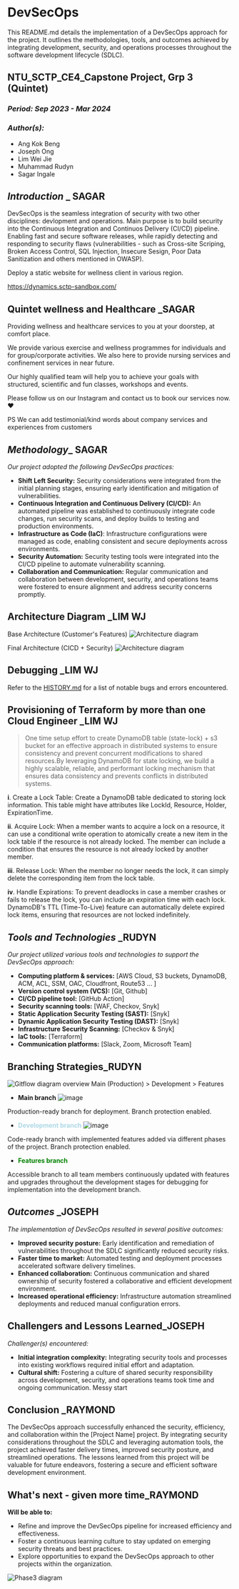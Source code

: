 # DevSecOps

This README.md details the implementation of a DevSecOps approach for the project. It outlines the methodologies, tools, and outcomes achieved by integrating development, security, and operations processes throughout the software development lifecycle (SDLC).
## NTU_SCTP_CE4_Capstone Project, Grp 3 (Quintet) 
### _Period: Sep 2023 - Mar 2024_
### _Author(s):_
- Ang Kok Beng
- Joseph Ong
- Lim Wei Jie
- Muhammad Rudyn
- Sagar Ingale

## _Introduction_ _ SAGAR

DevSecOps is the seamless integration of security with two other disciplines: devlopment and operations. Main purpose is to build security into the Continuous Integration and Continuos Delivery (CI/CD) pipeline. Enabling fast and secure software releases, while rapidly detecting and responding to security flaws (vulnerabilities - such as Cross-site Scriping, Broken Access Control, SQL Injection, Insecure Sesign, Poor Data Sanitization and others mentioned in OWASP).


Deploy a static website for wellness client in various region.

https://dynamics.sctp-sandbox.com/

## Quintet wellness and Healthcare _SAGAR

Providing wellness and healthcare services to you at your doorstep, at comfort place.

We provide various exercise and wellness programmes for individuals and for group/corporate activities.
We also here to provide nursing services and confinement services in near future.

Our highly qualified team will help you to achieve your goals with structured, scientific and fun classes, workshops and events.

Please follow us on our Instagram and contact us to book our services now. ❤️

PS
We can add testimonial/kind words about company services and experiences from
customers


## _Methodology__ SAGAR
_Our project adopted the following DevSecOps practices:_

- **Shift Left Security:** Security considerations were integrated from the initial planning stages, ensuring early identification and mitigation of vulnerabilities.
- **Continuous Integration and Continuous Delivery (CI/CD):** An automated pipeline was established to continuously integrate code changes, run security scans, and deploy builds to testing and production environments.
- **Infrastructure as Code (IaC)**: Infrastructure configurations were managed as code, enabling consistent and secure deployments across environments.
- **Security Automation:** Security testing tools were integrated into the CI/CD pipeline to automate vulnerability scanning.
- **Collaboration and Communication:** Regular communication and collaboration between development, security, and operations teams were fostered to ensure alignment and address security concerns promptly.


## Architecture Diagram _LIM WJ
Base Architecture (Customer's Features)
![Architecture diagram](./screenshots/phase1.png)



Final Architecture (CICD + Security)
![Architecture diagram](./screenshots/phase2.png)


## Debugging _LIM WJ

Refer to the [HISTORY.md](./HISTORY.md) for a list of notable bugs and errors encountered.

## Provisioning of Terraform by more than one Cloud Engineer _LIM WJ

>One time setup effort to create DynamoDB table (state-lock) + s3 bucket for an effective approach in distributed systems to ensure consistency and prevent concurrent modifications to shared resources.By leveraging DynamoDB for state locking, we build a highly scalable, reliable, and performant locking mechanism that ensures data consistency and prevents conflicts in distributed systems.

**i**. Create a Lock Table: Create a DynamoDB table dedicated to storing lock information. This table might have attributes like LockId, Resource, Holder, ExpirationTime.

**ii**. Acquire Lock: When a member wants to acquire a lock on a resource, it can use a conditional write operation to atomically create a new item in the lock table if the resource is not already locked. The member can include a condition that ensures the resource is not already locked by another member.

**iii**. Release Lock: When the member no longer needs the lock, it can simply delete the corresponding item from the lock table.

**iv**. Handle Expirations: To prevent deadlocks in case a member crashes or fails to release the lock, you can include an expiration time with each lock. DynamoDB's TTL (Time-To-Live) feature can automatically delete expired lock items, ensuring that resources are not locked indefinitely.

## _Tools and Technologies_ _RUDYN
_Our project utilized various tools and technologies to support the DevSecOps approach:_

- **Computing platform & services:** [AWS Cloud, S3 buckets, DynamoDB, ACM, ACL, SSM, OAC, Cloudfront, Route53 ... ]
- **Version control system (VCS):** [Git, Github]
- **CI/CD pipeline tool:** [GitHub Action] 
- **Security scanning tools:** [WAF, Checkov, Snyk]
- **Static Application Security Testing (SAST):** [Snyk]
- **Dynamic Application Security Testing (DAST):** [Snyk] 
- **Infrastructure Security Scanning:** [Checkov & Snyk] 
- **IaC tools:** [Terraform] 
- **Communication platforms:** [Slack, Zoom, Microsoft Team]

## Branching Strategies_RUDYN

![Gitflow diagram overview](./screenshots/branching-strategy.png)
Main (Production) > Development > Features

- **Main branch**
![image](https://github.com/angkb/Quintet-Group3/assets/83577245/3ae4f0d0-614c-4675-a210-7c40744b7a07)

Production-ready branch for deployment. Branch protection enabled.

- <span style="color: lightblue">**Development branch**</span>
 ![image](https://github.com/angkb/Quintet-Group3/assets/83577245/9d3bf2da-904b-475b-ba02-b3d404c3210c)


Code-ready branch with implemented features added via different phases of the project. Branch protection enabled.

-  <span style="color: green">**Features branch**</span>

Accessible branch to all team members continuously updated with features and upgrades throughout the development stages for debugging for implementation into the development branch.

## _Outcomes_ _JOSEPH
_The implementation of DevSecOps resulted in several positive outcomes:_

- **Improved security posture:** Early identification and remediation of vulnerabilities throughout the SDLC significantly reduced security risks.
- **Faster time to market:** Automated testing and deployment processes accelerated software delivery timelines.
- **Enhanced collaboration:** Continuous communication and shared ownership of security fostered a collaborative and efficient development environment.
- **Increased operational efficiency:** Infrastructure automation streamlined deployments and reduced manual configuration errors.

## Challengers and Lessons Learned_JOSEPH

_Challenger(s) encountered:_

- **Initial integration complexity:**
Integrating security tools and processes into existing workflows required initial effort and adaptation.
- **Cultural shift:**
Fostering a culture of shared security responsibility across development, security, and operations teams took time and ongoing communication. Messy start

## Conclusion _RAYMOND
The DevSecOps approach successfully enhanced the security, efficiency, and collaboration within the [Project Name] project. By integrating security considerations throughout the SDLC and leveraging automation tools, the project achieved faster delivery times, improved security posture, and streamlined operations. The lessons learned from this project will be valuable for future endeavors, fostering a secure and efficient software development environment.

## What's next - given more time_RAYMOND
**Will be able to:**

- Refine and improve the DevSecOps pipeline for increased efficiency and effectiveness.
- Foster a continuous learning culture to stay updated on emerging security threats and best practices.
- Explore opportunities to expand the DevSecOps approach to other projects within the organization.


![Phase3 diagram](./screenshots/phase3.png)

















